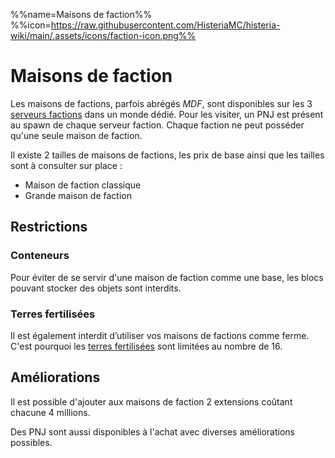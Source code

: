 %%name=Maisons de faction%%
%%icon=https://raw.githubusercontent.com/HisteriaMC/histeria-wiki/main/.assets/icons/faction-icon.png%%

# Maisons de faction

Les maisons de factions, parfois abrégés *MDF*, sont disponibles sur les 3 [serveurs factions](https://histeria.fr/wiki/mondes/faction-servers) dans un monde dédié. Pour les visiter, un PNJ est présent au spawn de chaque serveur faction. Chaque faction ne peut posséder qu'une seule maison de faction.

Il existe 2 tailles de maisons de factions, les prix de base ainsi que les tailles sont à consulter sur place : 
- Maison de faction classique
- Grande maison de faction

 
## Restrictions

### Conteneurs 
Pour éviter de se servir d'une maison de faction comme une base, les blocs pouvant stocker des objets sont interdits.

### Terres fertilisées  
Il est également interdit d’utiliser vos maisons de factions comme ferme. C'est pourquoi les [terres fertilisées](https://histeria.fr/wiki/blocs/fertilized-dirt) sont limitées au nombre de 16.


## Améliorations

Il est possible d'ajouter aux maisons de faction 2 extensions coûtant chacune 4 millions.
 
Des PNJ sont aussi disponibles à l'achat avec diverses améliorations possibles.
